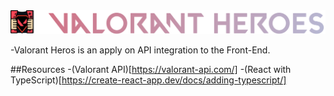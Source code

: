 <div align="center">
    <img src="Readme LOGO.svg" alt="Project Logo">
</div>

-Valorant Heros is an apply on API integration to the Front-End.

##Resources 
-(Valorant API)[https://valorant-api.com/]
-(React with TypeScript)[https://create-react-app.dev/docs/adding-typescript/]
